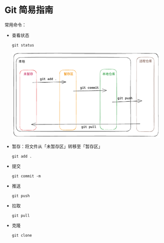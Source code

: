 # Git 简易指南

常用命令：

- 查看状态

  ```shell
  git status
  ```

  > 
  
  ![image-20231116153753822](../Imgs/git工作区.png)
  
- 暂存：将文件从「未暂存区」转移至「暂存区」

  ```shell
  git add .
  ```

- 提交

  ```shell
  git commit -m 
  ```

- 推送

  ```shell
  git push
  ```

- 拉取

  ```shell
  git pull
  ```

- 克隆

  ```shell
  git clone
  ```

  
